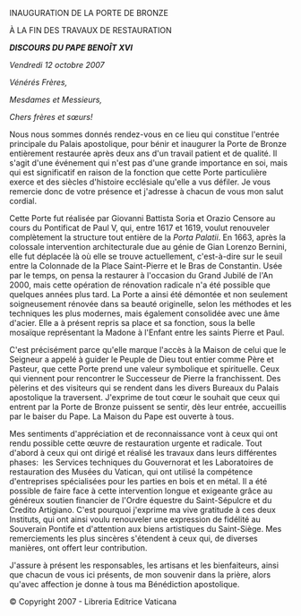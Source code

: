 INAUGURATION DE LA PORTE DE BRONZE

À LA FIN DES TRAVAUX DE RESTAURATION

***DISCOURS DU PAPE BENOÎT XVI***

*Vendredi 12 octobre 2007*

*Vénérés Frères,*

*Mesdames et Messieurs,*

*Chers frères et sœurs!*

Nous nous sommes donnés rendez-vous en ce lieu qui constitue l'entrée principale du Palais apostolique, pour bénir et inaugurer la Porte de Bronze entièrement restaurée après deux ans d'un travail patient et de qualité. Il s'agit d'une événement qui n'est pas d'une grande importance en soi, mais qui est significatif en raison de la fonction que cette Porte particulière exerce et des siècles d'histoire ecclésiale qu'elle a vus défiler. Je vous remercie donc de votre présence et j'adresse à chacun de vous mon salut cordial.

Cette Porte fut réalisée par Giovanni Battista Soria et Orazio Censore au cours du Pontificat de Paul V, qui, entre 1617 et 1619, voulut renouveler complètement la structure tout entière de la *Porta Palatii*. En 1663, après la colossale intervention architecturale due au génie de Gian Lorenzo Bernini, elle fut déplacée là où elle se trouve actuellement, c'est-à-dire sur le seuil entre la Colonnade de la Place Saint-Pierre et le Bras de Constantin. Usée par le temps, on pensa la restaurer à l'occasion du Grand Jubilé de l'An 2000, mais cette opération de rénovation radicale n'a été possible que quelques années plus tard. La Porte a ainsi été démontée et non seulement soigneusement rénovée dans sa beauté originelle, selon les méthodes et les techniques les plus modernes, mais également consolidée avec une âme d'acier. Elle a à présent repris sa place et sa fonction, sous la belle mosaïque représentant la Madone à l'Enfant entre les saints Pierre et Paul.

C'est précisément parce qu'elle marque l'accès à la Maison de celui que le Seigneur a appelé à guider le Peuple de Dieu tout entier comme Père et Pasteur, que cette Porte prend une valeur symbolique et spirituelle. Ceux qui viennent pour rencontrer le Successeur de Pierre la franchissent. Des pèlerins et des visiteurs qui se rendent dans les divers Bureaux du Palais apostolique la traversent. J'exprime de tout cœur le souhait que ceux qui entrent par la Porte de Bronze puissent se sentir, dès leur entrée, accueillis par le baiser du Pape. La Maison du Pape est ouverte à tous.

Mes sentiments d'appréciation et de reconnaissance vont à ceux qui ont rendu possible cette œuvre de restauration urgente et radicale. Tout d'abord à ceux qui ont dirigé et réalisé les travaux dans leurs différentes phases:  les Services techniques du Gouvernorat et les Laboratoires de restauration des Musées du Vatican, qui ont utilisé la compétence d'entreprises spécialisées pour les parties en bois et en métal. Il a été possible de faire face à cette intervention longue et exigeante grâce au généreux soutien financier de l'Ordre équestre du Saint-Sépulcre et du Credito Artigiano. C'est pourquoi j'exprime ma vive gratitude à ces deux Instituts, qui ont ainsi voulu renouveler une expression de fidélité au Souverain Pontife et d'attention aux biens artistiques du Saint-Siège. Mes remerciements les plus sincères s'étendent à ceux qui, de diverses manières, ont offert leur contribution.

J'assure à présent les responsables, les artisans et les bienfaiteurs, ainsi que chacun de vous ici présents, de mon souvenir dans la prière, alors qu'avec affection je donne à tous ma Bénédiction apostolique.

© Copyright 2007 - Libreria Editrice Vaticana